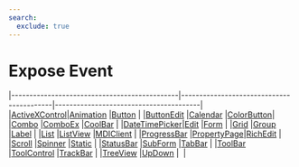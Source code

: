 ```yaml
---
search:
  exclude: true
---
```


<h1 class="heading"><span class="name">Expose Event</span></h1>

|----------------------------------------------|------------------------------------------|----------------------------------------|
|[ActiveXControl](../objects/activexcontrol.md)|[Animation](../objects/animation.md)      |[Button](../objects/button.md)          |
|[ButtonEdit](../objects/buttonedit.md)        |[Calendar](../objects/calendar.md)        |[ColorButton](../objects/colorbutton.md)|
|[Combo](../objects/combo.md)                  |[ComboEx](../objects/comboex.md)          |[CoolBar](../objects/coolbar.md)        |
|[DateTimePicker](../objects/datetimepicker.md)|[Edit](../objects/edit.md)                |[Form](../objects/form.md)              |
|[Grid](../objects/grid.md)                    |[Group](../objects/group.md)              |[Label](../objects/label.md)            |
|[List](../objects/list.md)                    |[ListView](../objects/listview.md)        |[MDIClient](../objects/mdiclient.md)    |
|[ProgressBar](../objects/progressbar.md)      |[PropertyPage](../objects/propertypage.md)|[RichEdit](../objects/richedit.md)      |
|[Scroll](../objects/scroll.md)                |[Spinner](../objects/spinner.md)          |[Static](../objects/static.md)          |
|[StatusBar](../objects/statusbar.md)          |[SubForm](../objects/subform.md)          |[TabBar](../objects/tabbar.md)          |
|[ToolBar](../objects/toolbar.md)              |[ToolControl](../objects/toolcontrol.md)  |[TrackBar](../objects/trackbar.md)      |
|[TreeView](../objects/treeview.md)            |[UpDown](../objects/updown.md)            |&nbsp;                                  |
